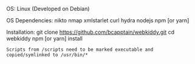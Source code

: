 OS: Linux (Developed on Debian)

OS Dependencies:
	nikto
	nmap
	xmlstarlet
	curl
	hydra
	nodejs
	npm [or yarn]

Installation:
	git clone https://github.com/bcapptain/webkiddy.git
	cd webkiddy
	npm [or yarn] install

	Scripts from /scripts need to be marked executable and copied/symlinked to /usr/bin/*